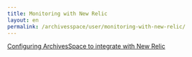 ```yaml
---
title: Monitoring with New Relic 
layout: en
permalink: /archivesspace/user/monitoring-with-new-relic/ 
---
```


[Configuring ArchivesSpace to integrate with New Relic](https://github.com/archivesspace/archivesspace/blob/master/plugins/newrelic/README_NEWRELIC.md)

